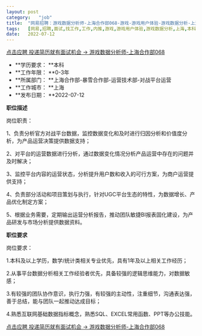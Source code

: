 ```yaml
---
layout:	post
category:	"job"
title:	"网易招聘：游戏数据分析师-上海合作部068-游戏-游戏用户体验-游戏数据分析-上海本科0-3年"
tags:	[网易,招聘,面试,找工作,工作,内推,游戏,游戏用户体验,游戏数据分析,上海,本科,0-3年]
date:	2022-07-12
---
```


[点击应聘 投递简历就有面试机会 ->  游戏数据分析师-上海合作部068](http://mobile.bole.netease.com/bole/boleDetail?id=41519&employeeId=346f03c3cda5f04c&key=all)



- **学历要求： **本科
- **工作年限： **0-3年
- **所属部门： **上海合作部-暴雪合作部-运营技术部-对战平台运营
- **工作城市： **上海
- **发布日期： **2022-07-12



**职位描述**

岗位职责：

1、负责分析官方对战平台数据，监控数据变化和及时进行归因分析和价值度分析，为产品运营决策提供数据支持；

2、对平台的运营数据进行分析，通过数据变化情况分析产品运营中存在的问题并及时解决；

3、监控平台内容的运营状态，分析提升用户数和收入的可行方案，为商户运营提供支持；

4、负责部分活动和项目策划与执行，针对UGC平台生态的特性，为数据增长、产品优化制定方案；

5、根据业务需要，定期输出运营分析报告，推动团队敏捷BI报表固化建设，为产品研发与市场分析提供数据资料。





**职位要求**

岗位要求：

1.本科及以上学历，数学/统计类相关专业优先，具有1年及以上相关工作经历；

2.从事平台数据分析相关工作经验者优先，具备较强的逻辑思维能力，对数据敏感；

3.有较强的团队协作意识，执行力强，有较强的主动性，注重细节，沟通表达强，善于总结，能与团队一起推动达成目标；

4.熟悉互联网基础数据指标概念，熟悉SQL、EXCEL常用函数、PPT等办公技能。



[点击应聘 投递简历就有面试机会 ->  游戏数据分析师-上海合作部068](http://mobile.bole.netease.com/bole/boleDetail?id=41519&employeeId=346f03c3cda5f04c&key=all)